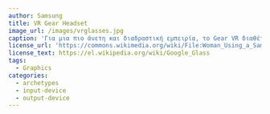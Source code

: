 ```yaml
---
author: Samsung
title: VR Gear Headset
image_url: /images/vrglasses.jpg
caption: 'Για μια πιο άνετη και διαδραστική εμπειρία, το Gear VR διαθέτει μεγαλύτερο οπτικό πεδίο για να απολαμβάνεις πιο φυσικές εικόνες.'
license_url: 'https://commons.wikimedia.org/wiki/File:Woman_Using_a_Samsung_VR_Headset_at_SXSW_2015_(2015-03-15_14.10.24_by_Nan_Palmero).jpg'
license_text: https://el.wikipedia.org/wiki/Google_Glass
tags:
  - Graphics
categories:
  - archetypes 
  - input-device 
  - output-device 
---
```

